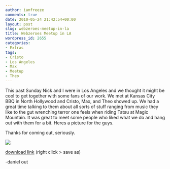 ```yaml
---
author: ianfreeze
comments: true
date: 2010-05-24 21:42:54+00:00
layout: post
slug: webzeroes-meetup-in-la
title: Webzeroes Meetup in LA
wordpress_id: 2655
categories:
- Extras
tags:
- Cristo
- Los Angeles
- Max
- Meetup
- Theo
---
```


This past Sunday Nick and I were in Los Angeles and we thought it might be cool to get together with some fans of our work. We met at Kansas City BBQ in North Hollywood and Cristo, Max, and Theo showed up. We had a great time talking to them about all sorts of stuff ranging from music they like to the gut wrenching terror one feels when riding Tatsu at Magic Mountain. It was great to meet some people who liked what we do and hang out with them for a bit. Heres a picture for the guys.

Thanks for coming out, seriously.

![](http://smoothfewfilms.com/wp-content/uploads/2010/05/WZ-Meetup-300x200.jpg)

[download link](http://smoothfewfilms.com/wp-content/uploads/2010/05/WZ-Meetup.jpg) (right click > save as)

-daniel out
